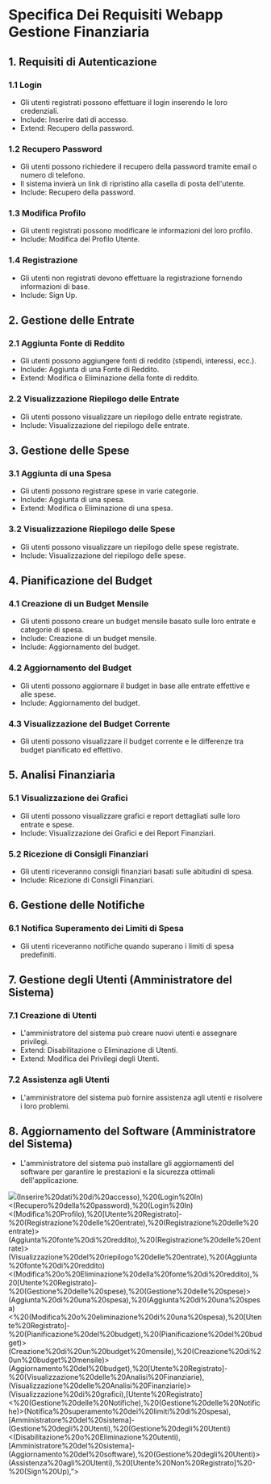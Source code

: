 #  Specifica Dei Requisiti Webapp Gestione Finanziaria


## 1. Requisiti di Autenticazione
### 1.1 Login
- Gli utenti registrati possono effettuare il login inserendo le loro credenziali.
- Include: Inserire dati di accesso.
- Extend: Recupero della password.

### 1.2 Recupero Password
- Gli utenti possono richiedere il recupero della password tramite email o numero di telefono.
- Il sistema invierà un link di ripristino alla casella di posta dell'utente.
- Include: Recupero della password.

### 1.3 Modifica Profilo
- Gli utenti registrati possono modificare le informazioni del loro profilo.
- Include: Modifica del Profilo Utente.

### 1.4 Registrazione
- Gli utenti non registrati devono effettuare la registrazione fornendo informazioni di base.
- Include: Sign Up.

## 2. Gestione delle Entrate
### 2.1 Aggiunta Fonte di Reddito
- Gli utenti possono aggiungere fonti di reddito (stipendi, interessi, ecc.).
- Include: Aggiunta di una Fonte di Reddito.
- Extend: Modifica o Eliminazione della fonte di reddito.

### 2.2 Visualizzazione Riepilogo delle Entrate
- Gli utenti possono visualizzare un riepilogo delle entrate registrate.
- Include: Visualizzazione del riepilogo delle entrate.

## 3. Gestione delle Spese
### 3.1 Aggiunta di una Spesa
- Gli utenti possono registrare spese in varie categorie.
- Include: Aggiunta di una spesa.
- Extend: Modifica o Eliminazione di una spesa.

### 3.2 Visualizzazione Riepilogo delle Spese
- Gli utenti possono visualizzare un riepilogo delle spese registrate.
- Include: Visualizzazione del riepilogo delle spese.

## 4. Pianificazione del Budget
### 4.1 Creazione di un Budget Mensile
- Gli utenti possono creare un budget mensile basato sulle loro entrate e categorie di spesa.
- Include: Creazione di un budget mensile.
- Include: Aggiornamento del budget.

### 4.2 Aggiornamento del Budget
- Gli utenti possono aggiornare il budget in base alle entrate effettive e alle spese.
- Include: Aggiornamento del budget.

### 4.3 Visualizzazione del Budget Corrente
- Gli utenti possono visualizzare il budget corrente e le differenze tra budget pianificato ed effettivo.

## 5. Analisi Finanziaria
### 5.1 Visualizzazione dei Grafici
- Gli utenti possono visualizzare grafici e report dettagliati sulle loro entrate e spese.
- Include: Visualizzazione dei Grafici e dei Report Finanziari.

### 5.2 Ricezione di Consigli Finanziari
- Gli utenti riceveranno consigli finanziari basati sulle abitudini di spesa.
- Include: Ricezione di Consigli Finanziari.

## 6. Gestione delle Notifiche
### 6.1 Notifica Superamento dei Limiti di Spesa
- Gli utenti riceveranno notifiche quando superano i limiti di spesa predefiniti.
  
## 7. Gestione degli Utenti (Amministratore del Sistema)
### 7.1 Creazione di Utenti
- L'amministratore del sistema può creare nuovi utenti e assegnare privilegi.
- Extend: Disabilitazione o Eliminazione di Utenti.
- Extend: Modifica dei Privilegi degli Utenti.

### 7.2 Assistenza agli Utenti
- L'amministratore del sistema può fornire assistenza agli utenti e risolvere i loro problemi.
  
## 8. Aggiornamento del Software (Amministratore del Sistema)
- L'amministratore del sistema può installare gli aggiornamenti del software per garantire le prestazioni e la sicurezza ottimali dell'applicazione.


<img src=“https://yuml.me/diagram/[Utente%20Registrato]-(Login%20In),%20(Login%20In)>(Inserire%20dati%20di%20accesso),%20(Login%20In)<(Recupero%20della%20password),%20(Login%20In)<(Modifica%20Profilo),%20[Utente%20Registrato]-%20(Registrazione%20delle%20entrate),%20(Registrazione%20delle%20entrate)>(Aggiunta%20fonte%20di%20reddito),%20(Registrazione%20delle%20entrate)>(Visualizzazione%20del%20riepilogo%20delle%20entrate),%20(Aggiunta%20fonte%20di%20reddito)<(Modifica%20o%20Eliminazione%20della%20fonte%20di%20reddito),%20[Utente%20Registrato]-%20(Gestione%20delle%20spese),%20(Gestione%20delle%20spese)>(Aggiunta%20di%20una%20spesa),%20(Aggiunta%20di%20una%20spesa)<%20(Modifica%20o%20eliminazione%20di%20una%20spesa),%20[Utente%20Registrato]-%20(Pianificazione%20del%20budget),%20(Pianificazione%20del%20budget)>(Creazione%20di%20un%20budget%20mensile),%20(Creazione%20di%20un%20budget%20mensile)>(Aggiornamento%20del%20budget),%20[Utente%20Registrato]-%20(Visualizzazione%20delle%20Analisi%20Finanziarie),(Visualizzazione%20delle%20Analisi%20Finanziarie)>(Visualizzazione%20di%20grafici),[Utente%20Registrato]<%20(Gestione%20delle%20Notifiche),%20(Gestione%20delle%20Notifiche)>(Notifica%20superamento%20dei%20limiti%20di%20spesa),[Amministratore%20del%20sistema]-(Gestione%20degli%20Utenti),%20(Gestione%20degli%20Utenti)<(Disabilitazione%20o%20Eliminazione%20utenti),[Amministratore%20del%20sistema]-(Aggiornamento%20del%20software),%20(Gestione%20degli%20Utenti)>(Assistenza%20agli%20Utenti),%20[Utente%20Non%20Registrato]%20-%20(Sign%20Up),”>
